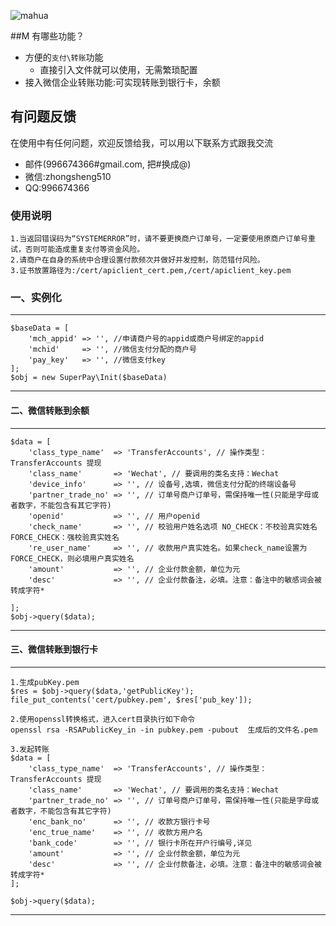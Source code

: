 ![mahua](mahua-logo.jpg)

##M 有哪些功能？

* 方便的`支付\转账`功能
    *  直接引入文件就可以使用，无需繁琐配置
* 接入微信企业转账功能:可实现转账到银行卡，余额


## 有问题反馈
在使用中有任何问题，欢迎反馈给我，可以用以下联系方式跟我交流

* 邮件(996674366#gmail.com, 把#换成@)
* 微信:zhongsheng510
* QQ:996674366


### 使用说明
	1.当返回错误码为“SYSTEMERROR”时，请不要更换商户订单号，一定要使用原商户订单号重试，否则可能造成重复支付等资金风险。
	2.请商户在自身的系统中合理设置付款频次并做好并发控制，防范错付风险。
	3.证书放置路径为:/cert/apiclient_cert.pem,/cert/apiclient_key.pem

### 一、实例化
***
	$baseData = [
		'mch_appid' => '', //申请商户号的appid或商户号绑定的appid
		'mchid'     => '', //微信支付分配的商户号
		'pay_key'   => '', //微信支付key
	];
	$obj = new SuperPay\Init($baseData)
***


#### 二、微信转账到余额
***
	$data = [
		'class_type_name'  => 'TransferAccounts', // 操作类型：TransferAccounts 提现
		'class_name'       => 'Wechat', // 要调用的类名支持：Wechat
		'device_info'      => '', // 设备号,选填，微信支付分配的终端设备号
		'partner_trade_no' => '', // 订单号商户订单号，需保持唯一性(只能是字母或者数字，不能包含有其它字符)
		'openid'           => '', // 用户openid
		'check_name'       => '', // 校验用户姓名选项 NO_CHECK：不校验真实姓名 FORCE_CHECK：强校验真实姓名
		're_user_name'     => '', // 收款用户真实姓名。如果check_name设置为FORCE_CHECK，则必填用户真实姓名
		'amount'           => '', // 企业付款金额，单位为元
		'desc'             => '', // 企业付款备注，必填。注意：备注中的敏感词会被转成字符*

	];
    $obj->query($data);
***



#### 三、微信转账到银行卡
***
	1.生成pubKey.pem
	$res = $obj->query($data,'getPublicKey');
	file_put_contents('cert/pubkey.pem', $res['pub_key']);

	2.使用openssl转换格式，进入cert目录执行如下命令
	openssl rsa -RSAPublicKey_in -in pubkey.pem -pubout  生成后的文件名.pem   

	3.发起转账		   
	$data = [
		'class_type_name'  => 'TransferAccounts', // 操作类型：TransferAccounts 提现
		'class_name'       => 'Wechat', // 要调用的类名支持：Wechat
		'partner_trade_no' => '', // 订单号商户订单号，需保持唯一性(只能是字母或者数字，不能包含有其它字符)
		'enc_bank_no'      => '', // 收款方银行卡号
		'enc_true_name'    => '', // 收款方用户名
		'bank_code'        => '', // 银行卡所在开户行编号,详见
		'amount'           => '', // 企业付款金额，单位为元
		'desc'             => '', // 企业付款备注，必填。注意：备注中的敏感词会被转成字符*
	];

	$obj->query($data);
***
